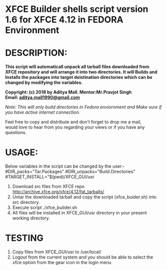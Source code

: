 # XFCE Builder shells script version 1.6 for XFCE 4.12 in FEDORA Environment

# DESCRIPTION:
<b>This script will automaticall unpack all tarball files downloaded from XFCE repository and will arrange it into two directories. It will Builds and Installs the packages into target deistination directories which can be changed by modifying the variables.</b>

<b> Copyright: (c) 2018 by Aditya Mall.  Mentor:Mr.Pravjot Singh </b>
<br>
<b> Email: aditya.mall1990@gmail.com </b>

<i> Note: This will only build directories in Fedora enviornment and Make sure if you have active internet connection.</i>

Feel free to copy and distribute and don't forget to drop me a mail,          
would love to hear from you regarding your views or if you have any questions. 

# USAGE:
Below variables in the script can be changed by the user:-
#DIR_packs="Tar.Packages"
#DIR_unpacks="Build.Directories"
#TARGET_INSTALL="$(pwd)/XFCE_GUI/usr

1) Download src files from XFCE repo http://archive.xfce.org/xfce/4.12/fat_tarballs/
2) Untar the downloaded tarball and copy the script (xfce_buider.sh) into src directory.
3) Execute script ./xfce_builder.sh
4) All files will be installed in XFCE_GUI/usr directory in your present working directory.

# TESTING
1) Copy files from XFCE_GUI/usr to /usr/local/
2) Logout from the current system and you should be able to select the xfce option from the gear icon in the login menu
